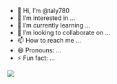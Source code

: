 - 👋 Hi, I’m @taly780
- 👀 I’m interested in ...
- 🌱 I’m currently learning ...
- 💞️ I’m looking to collaborate on ...
- 📫 How to reach me ...
- 😄 Pronouns: ...
- ⚡ Fun fact: ...

![](https://media1.tenor.com/m/dAeyk_CUZCsAAAAd/heartstopper-nick-nelson.gif)
